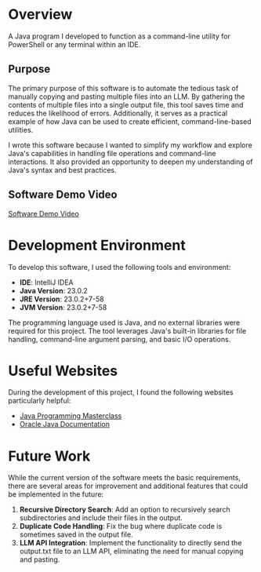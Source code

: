 # Overview
A Java program I developed to function as a command-line utility for PowerShell or any terminal within an IDE.

## Purpose

The primary purpose of this software is to automate the tedious task of manually copying and pasting multiple files into an LLM. By gathering the contents of multiple files into a single output file, this tool saves time and reduces the likelihood of errors. Additionally, it serves as a practical example of how Java can be used to create efficient, command-line-based utilities.

I wrote this software because I wanted to simplify my workflow and explore Java's capabilities in handling file operations and command-line interactions. It also provided an opportunity to deepen my understanding of Java's syntax and best practices.

## Software Demo Video

[Software Demo Video](https://youtu.be/81OHKosPT60)

# Development Environment

To develop this software, I used the following tools and environment:

- **IDE**: IntelliJ IDEA
- **Java Version**: 23.0.2
- **JRE Version**: 23.0.2+7-58
- **JVM Version**: 23.0.2+7-58

The programming language used is Java, and no external libraries were required for this project. The tool leverages Java's built-in libraries for file handling, command-line argument parsing, and basic I/O operations.

# Useful Websites

During the development of this project, I found the following websites particularly helpful:

- [Java Programming Masterclass](https://gale.udemy.com/course/java-the-complete-java-developer-course/)
- [Oracle Java Documentation](https://docs.oracle.com/en/java/)

# Future Work

While the current version of the software meets the basic requirements, there are several areas for improvement and additional features that could be implemented in the future:

1. **Recursive Directory Search**: Add an option to recursively search subdirectories and include their files in the output.
2. **Duplicate Code Handling**: Fix the bug where duplicate code is sometimes saved in the output file.
3. **LLM API Integration**: Implement the functionality to directly send the output.txt file to an LLM API, eliminating the need for manual copying and pasting.
